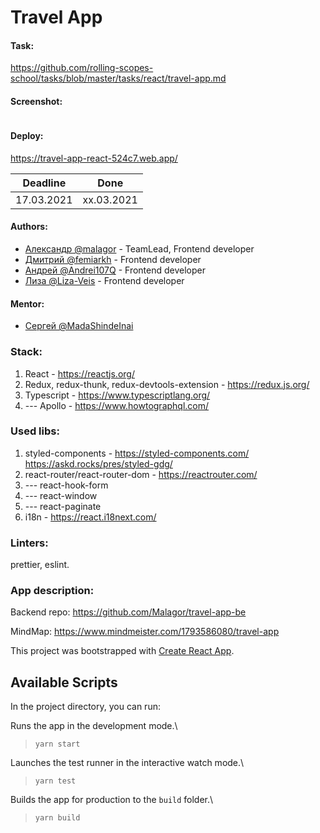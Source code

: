 # Travel App

#### Task: 
https://github.com/rolling-scopes-school/tasks/blob/master/tasks/react/travel-app.md
#### Screenshot:
   ![]()
#### Deploy: 
https://travel-app-react-524c7.web.app/

| Deadline   | Done       | 
| ---------- | ---------- | 
| 17.03.2021 | xx.03.2021 | 
#### Authors:
- [Александр @malagor](https://github.com/malagor) - TeamLead, Frontend developer
- [Дмитрий @femiarkh](https://github.com/femiarkh) - Frontend developer
- [Андрей @Andrei107Q](https://github.com/Andrei107Q) - Frontend developer
- [Лиза @Liza-Veis](https://github.com/Liza-Veis) - Frontend developer
#### Mentor: 
- [Сергей @MadaShindeInai](https://github.com/MadaShindeInai)

### Stack:  
1. React - https://reactjs.org/  
2. Redux, redux-thunk, redux-devtools-extension - https://redux.js.org/  
3. Typescript - https://www.typescriptlang.org/  
4. --- Apollo - https://www.howtographql.com/  

### Used libs:  
1. styled-components - https://styled-components.com/ https://askd.rocks/pres/styled-gdg/  
2. react-router/react-router-dom - https://reactrouter.com/  
3. --- react-hook-form
4. --- react-window
5. --- react-paginate
6. i18n - https://react.i18next.com/

### Linters:
 prettier, eslint.

### App description:  


Backend repo: https://github.com/Malagor/travel-app-be

MindMap: https://www.mindmeister.com/1793586080/travel-app

This project was bootstrapped with [Create React App](https://github.com/facebook/create-react-app).

## Available Scripts

In the project directory, you can run:

Runs the app in the development mode.\
> `yarn start`

Launches the test runner in the interactive watch mode.\
> `yarn test`

Builds the app for production to the `build` folder.\
> `yarn build`
